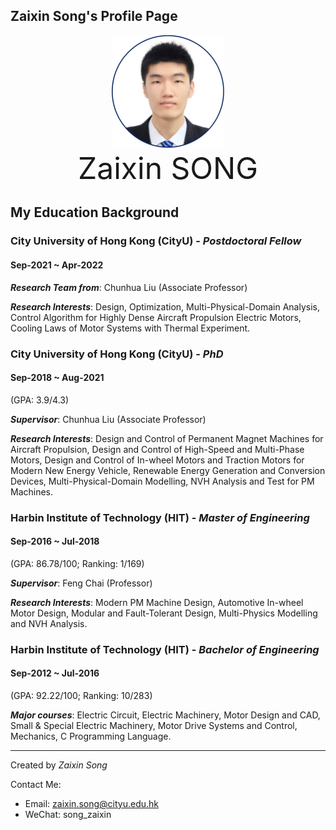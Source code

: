 ## Zaixin Song's Profile Page

<div align=center><img src="https://github.com/songzaixin/cv/raw/zxs-patch-cv/image/icon1.jpg" alt="image-icon1" style="zoom:25%;" /></div>

<center><font size=12> Zaixin SONG </font></center>

## My Education Background

### City University of Hong Kong (CityU) - *Postdoctoral Fellow*

#### Sep-2021 ~ Apr-2022

***Research Team from***: Chunhua Liu (Associate Professor)

***Research Interests***: Design, Optimization, Multi-Physical-Domain Analysis, Control Algorithm for Highly Dense Aircraft Propulsion Electric Motors, Cooling Laws of Motor Systems with Thermal Experiment. 

### City University of Hong Kong (CityU) - *PhD*

#### Sep-2018 ~ Aug-2021

(GPA: 3.9/4.3) 

***Supervisor***: Chunhua Liu (Associate Professor)

***Research Interests***: Design and Control of Permanent Magnet Machines for Aircraft Propulsion, Design and Control of High-Speed and Multi-Phase Motors, Design and Control of In-wheel Motors and Traction Motors for Modern New Energy Vehicle, Renewable Energy Generation and Conversion Devices, Multi-Physical-Domain Modelling, NVH Analysis and Test for PM Machines.

### Harbin Institute of Technology (HIT) - *Master of Engineering*

#### Sep-2016 ~ Jul-2018

(GPA: 86.78/100; Ranking: 1/169) 

***Supervisor***: Feng Chai (Professor)

***Research Interests***: Modern PM Machine Design, Automotive In-wheel Motor Design, Modular and Fault-Tolerant Design, Multi-Physics Modelling and NVH Analysis.

### Harbin Institute of Technology (HIT) - *Bachelor of Engineering*

#### Sep-2012 ~ Jul-2016

(GPA: 92.22/100; Ranking: 10/283)

***Major courses***: Electric Circuit, Electric Machinery, Motor Design and CAD, Small & Special Electric Machinery, Motor Drive Systems and Control, Mechanics, C Programming Language. 

---

Created by *Zaixin Song*

Contact Me: 
* Email: zaixin.song@cityu.edu.hk
* WeChat: song_zaixin
